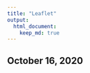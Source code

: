 ```yaml
---
title: "Leaflet"
output: 
  html_document:
    keep_md: true
---
```




## October 16, 2020


<!--html_preserve--><div id="htmlwidget-bbd36203b565992f6693" style="width:672px;height:480px;" class="leaflet html-widget"></div>
<script type="application/json" data-for="htmlwidget-bbd36203b565992f6693">{"x":{"options":{"crs":{"crsClass":"L.CRS.EPSG3857","code":null,"proj4def":null,"projectedBounds":null,"options":{}}},"calls":[{"method":"addTiles","args":["//{s}.tile.openstreetmap.org/{z}/{x}/{y}.png",null,null,{"minZoom":0,"maxZoom":18,"tileSize":256,"subdomains":"abc","errorTileUrl":"","tms":false,"noWrap":false,"zoomOffset":0,"zoomReverse":false,"opacity":1,"zIndex":1,"detectRetina":false,"attribution":"&copy; <a href=\"http://openstreetmap.org\">OpenStreetMap<\/a> contributors, <a href=\"http://creativecommons.org/licenses/by-sa/2.0/\">CC-BY-SA<\/a>"}]},{"method":"addMarkers","args":[51.900369,-8.402454,{"iconUrl":{"data":"https://takemewalking.com/wp-content/uploads/2019/11/Blackrock-nov-191_124.jpg","index":0},"iconWidth":93.4782608695652,"iconHeight":100,"iconAnchorX":46.7391304347826,"iconAnchorY":100},null,null,{"interactive":true,"draggable":false,"keyboard":true,"title":"","alt":"","zIndexOffset":0,"opacity":1,"riseOnHover":false,"riseOffset":250},"<a href = 'https://takemewalking.com/walks/blackrock-castle-walk/'>Blackrock Castle Observatory<\/a>",null,null,null,null,{"interactive":false,"permanent":false,"direction":"auto","opacity":1,"offset":[0,0],"textsize":"10px","textOnly":false,"className":"","sticky":true},null]}],"limits":{"lat":[51.900369,51.900369],"lng":[-8.402454,-8.402454]}},"evals":[],"jsHooks":[]}</script><!--/html_preserve-->

